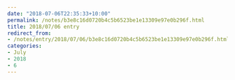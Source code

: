 ```yaml
---
date: "2018-07-06T22:35:33+10:00"
permalink: /notes/b3e8c16d0720b4c5b6523be1e13309e97e0b296f.html
title: 2018/07/06 entry
redirect_from:
- /notes/entry/2018/07/06/b3e8c16d0720b4c5b6523be1e13309e97e0b296f.html
categories:
- July
- 2018
- 6
---
```

